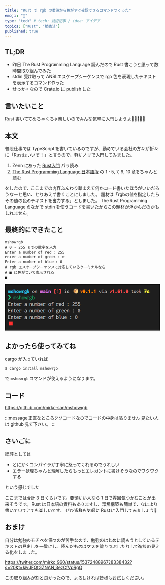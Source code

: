 ```yaml
---
title: "Rust で rgb の数値から色がすぐ確認できるコマンドつくった"
emoji: "🦀"
type: "tech" # tech: 技術記事 / idea: アイデア
topics: ["Rust", "勉強法"]
published: true
---
```


## TL;DR

- 昨日 The Rust Programming Language 読んだので Rust 書こうと思って数時間取り組んでみた
- stdin 受け取って ANSI エスケープシーケンスで rgb 色を表現したテキストを表示するコマンド作った
- せっかくなので Crate.io に publish した

## 言いたいこと

Rust 書いててめちゃくちゃ楽しいのでみんな気軽に入門しようよ🤟🤟🤟🤟🤟

## 本文

普段仕事では TypeScript を書いているのですが、勤めている会社の方々が折々に「Rustはいいぞ！」と言うので、軽いノリで入門してみました。

1. Zenn にあった [Rust入門](https://zenn.dev/mebiusbox/books/22d4c1ed9b0003) パラ読み
2. [The Rust Programming Language 日本語版](https://doc.rust-jp.rs/book-ja/title-page.html) の 1 - 5, 7, 9, 10 章をちゃんと読む

をしたので、ここまでの内容ふんわり踏まえて何かコード書いたほうがいいだろうなーと思い、とりあえず書くことにしました。
題材は「rgbの値を指定したらその値の色のテキストを出力する」としました。 The Rust Programming Language のなかで stdin を使うコードを書いたからこの題材が浮かんだのかもしれません。

## 最終的にできたこと

```
mshowrgb
# 0 - 255 までの数字を入力
Enter a number of red : 255
Enter a number of green : 0
Enter a number of blue : 0
# rgb エスケープシーケンスに対応しているターミナルなら
# ■ に色がついて表示される
■
```

![](/images/c1e68c896efb3d/2022-06-19_133414.png)

## よかったら使ってみてね

cargo が入っていれば

```
$ cargo install mshowrgb
```

で `mshowrgb` コマンドが使えるようになります。

## コード

https://github.com/mirko-san/mshowrgb

:::message
正直なところクソコードなのでコードの中身は貼りません
見たい人は github 見て下さい。
:::

## さいごに

総評としては

- とにかくコンパイラが丁寧に怒ってくれるのでうれしい
- エラー処理ちゃんと理解したらもっとエレガントに書けそうなのでワクワクする

という感じでした

ここまでは合計 3 日くらいです。要領いい人なら 1 日で雰囲気つかむことが出来そうです。
Rust は日本語の資料もありますし、環境構築も簡単で、なにより書いていてとても楽しいです。
ぜひ皆様も気軽に Rust に入門してみましょう🤟

## おまけ

自分は勉強のモチベを保つのが苦手なので、勉強のはじめに読もうとしているテキストの見出しを一覧にし、読んだものはマスを塗りつぶしたりして進捗の見える化をしました。

https://twitter.com/mirko_960/status/1537248896728338432?s=20&t=kMJFQtGZNAN_3ezCfVpRgQ

この取り組みが割と良かったので、よろしければ皆様もお試しください。
